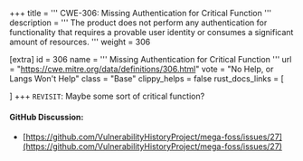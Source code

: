 +++
title = '''
CWE-306: Missing Authentication for Critical Function
'''
description	= '''
The product does not perform any authentication for functionality that requires a provable user identity or consumes a significant amount of resources.
'''
weight = 306

[extra]
id = 306
name = '''
Missing Authentication for Critical Function
'''
url = "https://cwe.mitre.org/data/definitions/306.html"
vote = "No Help, or Langs Won't Help"
class = "Base"
clippy_helps = false
rust_docs_links = [

]
+++
`REVISIT`: Maybe some sort of critical function?

#### GitHub Discussion:
- [https://github.com/VulnerabilityHistoryProject/mega-foss/issues/27](https://github.com/VulnerabilityHistoryProject/mega-foss/issues/27)
